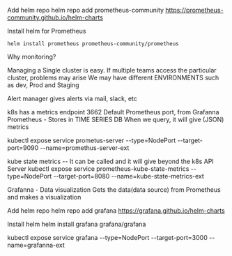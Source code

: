 Add helm repo
helm repo add prometheus-community https://prometheus-community.github.io/helm-charts

Install helm for Prometheus
```
helm install prometheus prometheus-community/prometheus
```

Why monitoring?


Managing a Single cluster is easy. 
If multiple teams access the particular cluster, problems may arise 
We may have different ENVIRONMENTS such as dev, Prod and Staging

Alert manager gives alerts via mail, slack, etc

k8s has a metrics endpoint
3662 Default Prometheus port, from Grafanna
Prometheus - Stores in TIME SERIES DB
When we query, it will give (JSON) metrics

kubectl expose service prometus-server --type=NodePort --target-port=9090 --name=promethus-server-ext

kube state metrics -- It can be called and it will give beyond the k8s API Server 
kubectl expose service prometheus-kube-state-metrics --type=NodePort --target-port=8080 --name=kube-state-metrics-ext




Grafanna - Data visualization 
Gets the data(data source) from Prometheus and makes a visualization  

Add helm repo
helm repo add grafana https://grafana.github.io/helm-charts

Install helm 
helm install grafana grafana/grafana

kubectl expose service grafana --type=NodePort --target-port=3000 --name=grafanna-ext


